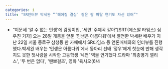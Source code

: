 ```yaml
---
categories: i
title: "SR인터뷰 박세완 “‘헤어질 결심’ 같은 팜 파탈 연기도 자신 있어”"
---
```

- “이문세 ‘알 수 없는 인생’에 감정이입, ‘세연’ 주제곡 같아”[SRT(에스알 타임스) 심우진 기자] 오는 28일 개봉을 앞둔 ‘인생은 아름다워’에서 열연한 박세완 배우가 지난 22일 서울 종로구 삼청동 한 카페에서 SR타임스 등 언론매체와의 인터뷰를 진행했다.박세완 배우는 ‘인생은 아름다워’에서 동아리 선배 ‘정우’에게 첫눈에 반해 생각지도 못한 첫사랑을 시작한 고등학생 ‘세연’ 역을 연기했다.드라마 &#39;최종병기 앨리스&#39;, &#39;두 번은 없다&#39;, &#39;땐뽀걸즈&#39;, 영화 &#39;육사오(6/4